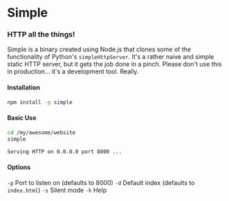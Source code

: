 # Simple
### HTTP all the things!

Simple is a binary created using Node.js that clones some of the functionality of Python's `simpleHttpServer`. It's a rather naive and simple static HTTP server, but it gets the job done in a pinch. Please don't use this in production... it's a development tool. Really.

#### Installation
```bash
npm install -g simple
```

#### Basic Use
```bash
cd /my/awesome/website
simple
```
```bash
Serving HTTP on 0.0.0.0 port 8000 ...
```

#### Options
`-p` Port to listen on (defaults to 8000)
`-d` Default index (defaults to `index.html`)
`-s` Silent mode
`-h` Help